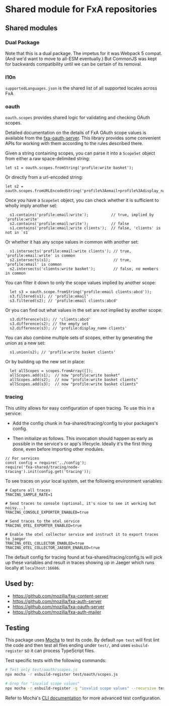 # Shared module for FxA repositories

## Shared modules

### Dual Package

Note that this is a dual package. The impetus for it was Webpack 5 compat. (And we'd want to move to all-ESM eventually.) But CommonJS was kept for backwards compatibility until we can be certain of its removal.

### l10n

`supportedLanguages.json` is the shared list of all supported locales across FxA

### oauth

`oauth.scopes` provides shared logic for validating and checking OAuth scopes.

Detailed documentation on the details of FxA OAuth scope values
is available from the [fxa-oauth-server](https://github.com/mozilla/fxa/blob/main/packages/fxa-auth-server/docs/oauth/scopes.md).
This library provides some convenient APIs for working with them
according to the rules described there.

Given a string containing scopes,
you can parse it into a `ScopeSet` object
from either a raw space-delimited string:

```
let s1 = oauth.scopes.fromString('profile:write basket');
```

Or directly from a url-encoded string:

```
let s2 = oauth.scopes.fromURLEncodedString('profile%3Aemail+profile%3Adisplay_name+clients');
```

Once you have a `ScopeSet` object,
you can check whether it
is sufficient to wholly imply another set:

```
  s1.contains('profile:email:write');          // true, implied by 'profile:write'
  s2.contains('profile:email:write');          // false
  s1.contains('profile:email:write clients');  // false, 'clients' is not in `s1`
```

Or whether it has
any scope values in common
with another set:

```
  s1.intersects('profile:email:write clients'); // true, 'profile:email:write' is common
  s2.intersects(s1);                            // true, 'profile:email' is common
  s2.intersects('clients:write basket');        // false, no members in common
```

You can filter it down
to only the scope values
implied by another scope:

```
  let s3 = oauth.scope.fromString('profile:email clients:abcd'));
  s3.filtered(s1); // 'profile:email'
  s3.filtered(s2); // 'profile:email clients:abcd'
```

Or you can find out
what values in the set
are _not_ implied by another scope:

```
  s3.difference(s1); // 'clients:abcd'
  s3.difference(s2); // the empty set
  s2.difference(s3); // 'profile:display_name clients'
```

You can also combine multiple sets of scopes,
either by generating the union as a new set:

```
  s1.union(s2); // 'profile:write basket clients'
```

Or by building up the new set in place:

```
  let allScopes = scopes.fromArray([]);
  allScopes.add(s1);  // now "profile:write basket"
  allScopes.add(s2);  // now "profile:write basket clients"
  allScopes.add(s3);  // now "profile:write basket clients"
```

### tracing

This utility allows for easy configuration of open tracing. To use this in a service:

- Add the config chunk in fxa-shared/tracing/config to your packages's config.

- Then initialize as follows. This invocation should happen as early as possible in the service's or app's lifecycle. Ideally it's
  the first thing done, even before importing other modules.

```
// For services
const config = require('../config');
require('fxa-shared/tracing/node-tracing').init(config.get('tracing'));
```

To see traces on your local system, set the following environment variables:

```
# Capture all traces
TRACING_SAMPLE_RATE=1

# Send traces to console (optional, it's nice to see it working but noisy...)
TRACING_CONSOLE_EXPORTER_ENABLED=true

# Send traces to the otel service
TRACING_OTEL_EXPORTER_ENABLED=true

# Enable the otel collector service and instruct it to export traces to jaeger
TRACING_OTEL_COLLECTOR_ENABLED=true
TRACING_OTEL_COLLECTOR_JAEGER_ENABLED=true

```

The default config for tracing found at fxa-shared/tracing/config.ts will pick up these variables and result in traces showing up in Jaeger which runs locally at `localhost:16686`.

## Used by:

- https://github.com/mozilla/fxa-content-server
- https://github.com/mozilla/fxa-auth-server
- https://github.com/mozilla/fxa-oauth-server
- https://github.com/mozilla/fxa-auth-mailer

## Testing

This package uses [Mocha](https://mochajs.org/) to test its code. By default `npm test` will first lint the code and then test all files ending under `test/`, and uses `esbuild-register` so it can process TypeScript files.

Test specific tests with the following commands:

```bash
# Test only test/oauth/scopes.js
npx mocha -r esbuild-register test/oauth/scopes.js

# Grep for "invalid scope values"
npx mocha -r esbuild-register -g "invalid scope values" --recursive test
```

Refer to Mocha's [CLI documentation](https://mochajs.org/#command-line-usage) for more advanced test configuration.
